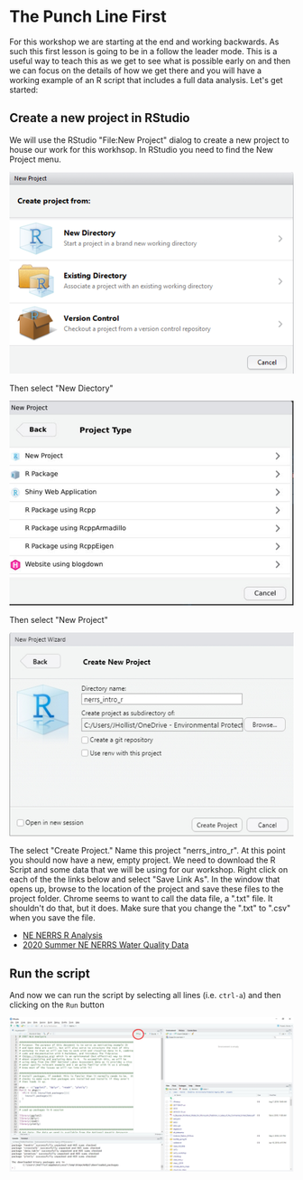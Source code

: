 

# The Punch Line First

For this workshop we are starting at the end and working backwards.  As such this first lesson is going to be in a follow the leader mode.  This is a useful way to teach this as we get to see what is possible early on and then we can focus on the details of how we get there and you will have a working example of an R script that includes a full data analysis.  Let's get started:

## Create a new project in RStudio

We will use the RStudio "File:New Project" dialog to create a new project to house our work for this workhsop.  In RStudio you need to find the New Project menu.

![rstudio_proj1](figures/rstudio_proj1.png)

Then select "New Diectory"

![new directory](figures/rstudio_project_new.jpg)


Then select "New Project"

![rstudio_proj1](figures/rstudio_project_new2.jpg)

The select "Create Project."  Name this project "nerrs_intro_r". At this point you should now have a new, empty project.  We need to download the R Script and some data that we will be using for our workshop.  Right click on each of the the links below and select "Save Link As".  In the window that opens up, browse to the location of the project and save these files to the project folder.  Chrome seems to want to call the data file, a ".txt" file.  It shouldn't do that, but it does.  Make sure that you change the ".txt" to ".csv" when you save the file. 

- [NE NERRS R Analysis](https://raw.githubusercontent.com/jhollist/nerrs_r/master/lessons/nerrs_analysis.R)
- [2020 Summer NE NERRS Water Quality Data](https://github.com/jhollist/nerrs_r/raw/master/data/ne_nerrs_wq_2020.csv)


## Run the script 

And now we can run the script by selecting all lines (i.e. `ctrl-a`) and then clicking on the `Run` button

![rstudio_knit](figures/rstudio_run.jpg)
